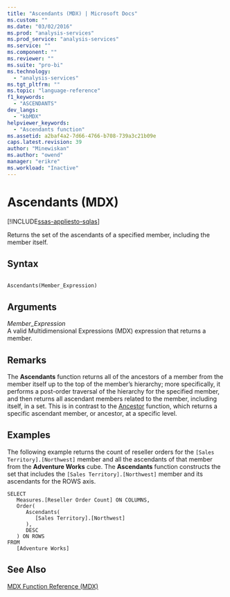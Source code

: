 ```yaml
---
title: "Ascendants (MDX) | Microsoft Docs"
ms.custom: ""
ms.date: "03/02/2016"
ms.prod: "analysis-services"
ms.prod_service: "analysis-services"
ms.service: ""
ms.component: ""
ms.reviewer: ""
ms.suite: "pro-bi"
ms.technology: 
  - "analysis-services"
ms.tgt_pltfrm: ""
ms.topic: "language-reference"
f1_keywords: 
  - "ASCENDANTS"
dev_langs: 
  - "kbMDX"
helpviewer_keywords: 
  - "Ascendants function"
ms.assetid: a2baf4a2-7d66-4766-b708-739a3c21b09e
caps.latest.revision: 39
author: "Minewiskan"
ms.author: "owend"
manager: "erikre"
ms.workload: "Inactive"
---
```

# Ascendants (MDX)
[!INCLUDE[ssas-appliesto-sqlas](../includes/ssas-appliesto-sqlas.md)]

  Returns the set of the ascendants of a specified member, including the member itself.  
  
## Syntax  
  
```  
  
Ascendants(Member_Expression)  
```  
  
## Arguments  
 *Member_Expression*  
 A valid Multidimensional Expressions (MDX) expression that returns a member.  
  
## Remarks  
 The **Ascendants** function returns all of the ancestors of a member from the member itself up to the top of the member’s hierarchy; more specifically, it performs a post-order traversal of the hierarchy for the specified member, and then returns all ascendant members related to the member, including itself, in a set. This is in contrast to the [Ancestor](../mdx/ancestor-mdx.md) function, which returns a specific ascendant member, or ancestor, at a specific level.  
  
## Examples  
 The following example returns the count of reseller orders for the `[Sales Territory].[Northwest]` member and all the ascendants of that member from the **Adventure Works** cube. The **Ascendants** function constructs the set that includes the `[Sales Territory].[Northwest]` member and its ascendants for the ROWS axis.  
  
```  
SELECT  
   Measures.[Reseller Order Count] ON COLUMNS,  
   Order(  
      Ascendants(  
         [Sales Territory].[Northwest]  
      ),  
      DESC  
   ) ON ROWS  
FROM  
   [Adventure Works]  
```  
  
## See Also  
 [MDX Function Reference &#40;MDX&#41;](../mdx/mdx-function-reference-mdx.md)  
  
  

